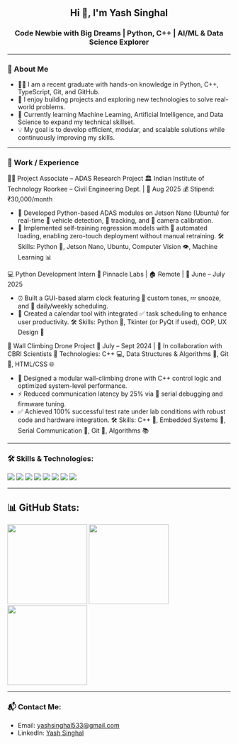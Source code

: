 <h2 align="center">Hi 👋, I'm Yash Singhal</h2>
<h3 align="center">Code Newbie with Big Dreams | Python, C++ | AI/ML & Data Science Explorer</h3>

---

### 📖 About Me

- 👨‍💻 I am a recent graduate with hands-on knowledge in Python, C++, TypeScript, Git, and GitHub.
- 🌟 I enjoy building projects and exploring new technologies to solve real-world problems.
- 🚀 Currently learning Machine Learning, Artificial Intelligence, and Data Science to expand my technical skillset.
- 💡 My goal is to develop efficient, modular, and scalable solutions while continuously improving my skills.

---

### 💼 Work / Experience

👨‍🔬 Project Associate – ADAS Research Project
🏛️ Indian Institute of Technology Roorkee – Civil Engineering Dept. | 📅 Aug 2025
💰 Stipend: ₹30,000/month
- 🧠 Developed Python-based ADAS modules on Jetson Nano (Ubuntu) for real-time 🚗 vehicle detection, 📍 tracking, and 🎥 camera calibration.
- 🤖 Implemented self-training regression models with 🔁 automated loading, enabling zero-touch deployment without manual retraining.
🛠️ Skills: Python 🐍, Jetson Nano, Ubuntu, Computer Vision 👁️, Machine Learning 📊

💻 Python Development Intern
🏢 Pinnacle Labs | 🏠 Remote | 📅 June – July 2025
- ⏰ Built a GUI-based alarm clock featuring 🎵 custom tones, 💤 snooze, and 📆 daily/weekly scheduling.
- 📅 Created a calendar tool with integrated ✅ task scheduling to enhance user productivity.
🛠️ Skills: Python 🐍, Tkinter (or PyQt if used), OOP, UX Design 🎨

🚁 Wall Climbing Drone Project
📅 July – Sept 2024 | 🤝 In collaboration with CBRI Scientists
🧰 Technologies: C++ 💻, Data Structures & Algorithms 🧮, Git 🔧, HTML/CSS 🌐
- 🧱 Designed a modular wall-climbing drone with C++ control logic and optimized system-level performance.
- ⚡ Reduced communication latency by 25% via 🔌 serial debugging and firmware tuning.
- ✅ Achieved 100% successful test rate under lab conditions with robust code and hardware integration.
🛠️ Skills: C++ 🧠, Embedded Systems 🤖, Serial Communication 📡, Git 🔧, Algorithms 📚


---

### 🛠️ Skills & Technologies:
<p>
  <img src="https://img.shields.io/badge/HTML-E34F26?style=for-the-badge&logo=html5&logoColor=white"/>
  <img src="https://img.shields.io/badge/CSS-1572B6?style=for-the-badge&logo=css3&logoColor=white"/>
  <img src="https://img.shields.io/badge/TypeScript-3178C6?style=for-the-badge&logo=typescript&logoColor=white"/>
  <img src="https://img.shields.io/badge/C++-00599C?style=for-the-badge&logo=c%2B%2B&logoColor=white"/>
  <img src="https://img.shields.io/badge/Python-3776AB?style=for-the-badge&logo=python&logoColor=white"/>
  <img src="https://img.shields.io/badge/DSA-FFB300?style=for-the-badge"/>
  <img src="https://img.shields.io/badge/OOP's-6E4EAF?style=for-the-badge"/>
  <img src="https://img.shields.io/badge/SQL-4479A1?style=for-the-badge&logo=mysql&logoColor=white"/>
</p>

---

## 📊 GitHub Stats:

<div align="left">

  <img src="https://github-readme-stats.vercel.app/api?username=yashsinghal11&show_icons=true&theme=radical&hide_border=true" height="180px"/>

  <img src="https://github-readme-stats.vercel.app/api/top-langs/?username=yashsinghal11&layout=compact&theme=radical&hide_border=true" height="180px"/>

  <img src="https://github-readme-streak-stats.herokuapp.com/?user=yashsinghal11&theme=radical&hide_border=true" height="180px"/>

</div>

---

### 📬 Contact Me:
- Email: [yashsinghal533@gmail.com](mailto:yashsinghal533@gmail.com)
- LinkedIn: [Yash Singhal](https://www.linkedin.com/in/yash-singhal-gbpiet)
